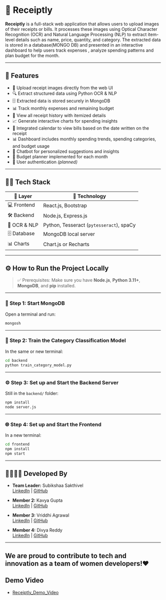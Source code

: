# 🧾 Receiptly

**Receiptly** is a full-stack web application that allows users to upload images of their receipts or bills. It processes these images using Optical Character Recognition (OCR) and Natural Language Processing (NLP) to extract item-level details such as name, price, quantity, and category. The extracted data is stored in a database(MONGO DB) and presented in an interactive dashboard to help users track expenses , analyze spending patterns and plan budget for the month.

---


## 🚀 Features

- 📸 Upload receipt images directly from the web UI  
- 🔍 Extract structured data using Python OCR & NLP  
- 🗄️ Extracted data is stored securely in MongoDB  
- 📊 Track monthly expenses and remaining budget  
- 📂 View all receipt history with itemized details  
- 📈 Generate interactive charts for spending insights  
- 📅 Integrated calendar to view bills based on the date written on the receipt  
- 📊 Dashboard includes monthly spending trends, spending categories, and budget usage  
- 💬 Chatbot for personalized suggestions and insights  
- 📅 Budget planner implemented for each month  
- 🔐 User authentication *(planned)*  

---

## 🧑‍💻 Tech Stack

| 🔧 Layer        | 🚀 Technology                          |
|----------------|-----------------------------------------|
| 💻 Frontend     | React.js, Bootstrap      |
| 🛠️ Backend      | Node.js, Express.js                     |
| 🧠 OCR & NLP    | Python, Tesseract (`pytesseract`), spaCy |
| 🗄️ Database     | MongoDB local server                         |
| 📊 Charts       | Chart.js or Recharts                    |

---

## ⚙️ How to Run the Project Locally

> ✅ Prerequisites: Make sure you have **Node.js**, **Python 3.11+**, **MongoDB**, and **pip** installed.

---

### 🧪 Step 1: Start MongoDB  
Open a terminal and run:

```bash
mongosh
````

---

### 🧠 Step 2: Train the Category Classification Model

In the same or new terminal:

```bash
cd backend
python train_category_model.py
```

---

### ⚙️ Step 3: Set up and Start the Backend Server

Still in the `backend/` folder:

```bash
npm install
node server.js
```

---

### 🌐 Step 4: Set up and Start the Frontend

In a new terminal:

```bash
cd frontend
npm install
npm start
```

---
## 👩‍💻👩‍💻 Developed By

- **Team Leader:** Subikshaa Sakthivel  
  [LinkedIn](https://www.linkedin.com/in/subikshaa-sakthivel777/) | [GitHub](https://github.com/Subikshaa22)  

- **Member 2:** Kavya Gupta  
  [LinkedIn](https://www.linkedin.com/in/kavya-gupta-442a62285/) | [GitHub](https://github.com/kavyagupta3011)  

- **Member 3:** Vriddhi Agrawal  
  [LinkedIn](https://www.linkedin.com/in/vriddhi-agrawal-6ba44b298) | [GitHub](https://github.com/vriddhi-07)  

- **Member 4:** Divya Reddy  
  [LinkedIn](https://www.linkedin.com/in/s-divya-455481270/) | [GitHub](https://github.com/Divyareddy8)  

---
## We are proud to contribute to tech and innovation as a team of women developers!❤️


##  Demo Video
- [Receiptly_Demo_Video](https://youtu.be/TGZ0zK84E-c?si=EmldNevfzTlXnxzk)
